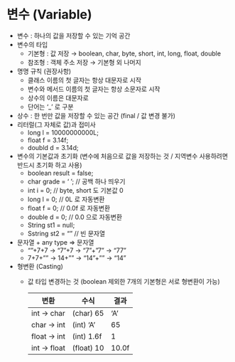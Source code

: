 # 변수 (Variable)

- 변수 : 하나의 값을 저장할 수 있는 기억 공간
- 변수의 타입
    - 기본형 : 값 저장 → boolean, char, byte, short, int, long, float, double
    - 참조형 : 객체 주소 저장 → 기본형 외 나머지
- 명명 규칙 (권장사항)
    - 클래스 이름의 첫 글자는 항상 대문자로 시작
    - 변수와 메서드 이름의 첫 글자는 항상 소문자로 시작
    - 상수의 이름은 대문자로
    - 단어는 ‘_’ 로 구분
- 상수 : 한 번만 값을 저장할 수 있는 공간 (final / 값 변경 불가)
- 리터럴(그 자체로 값)과 접미사
    - long l = 10000000000L;
    - float f = 3.14f;
    - doubld d = 3.14d;
- 변수의 기본값과 초기화 (변수에 처음으로 값을 저장하는 것 / 지역변수 사용하려면 반드시 초기화 하고 사용)
    - boolean result = false;
    - char grade = ‘ ’;   // 공백 하나 띄우기
    - int i = 0;   // byte, short 도 기본값 0
    - long l = 0;   // 0L 로 자동변환
    - float f = 0;   // 0.0f 로 자동변환
    - double d = 0;   // 0.0 으로 자동변환
    - String st1 = null;
    - Sstring st2 = “”   // 빈 문자열
- 문자열 + any type ⇒ 문자열
    - “”+7+7 → “7”+7 → “7”+”7” → “77”
    - 7+7+”” → 14+”” → “14”+”” → “14”
- 형변환 (Casting) 
    - 값 타입 변경하는 것 (boolean 제외한 7개의 기본형은 서로 형변환이 가능)
        
        
        | 변환 | 수식 | 결과 |
        | --- | --- | --- |
        | int → char | (char) 65 | ‘A’ |
        | char → int | (int) ‘A’ | 65 |
        | float → int | (int) 1.6f | 1 |
        | int → float | (float) 10 | 10.0f |
